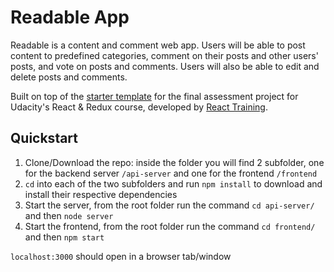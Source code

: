 # Readable App

Readable is a content and comment web app. Users will be able to post content to predefined categories, comment on their posts and other users' posts, and vote on posts and comments. Users will also be able to edit and delete posts and comments.

Built on top of the [starter template](https://github.com/udacity/reactnd-project-readable-starter) for the final assessment project for Udacity's React & Redux course, developed by [React Training](https://reacttraining.com). 

## Quickstart

1. Clone/Download the repo: inside the folder you will find 2 subfolder, one for the backend server `/api-server` and one for the frontend `/frontend`
2. `cd` into each of the two subfolders and run `npm install` to download and install their respective dependencies
3. Start the server, from the root folder run the command `cd api-server/` and then `node server`
4. Start the frontend, from the root folder run the command `cd frontend/` and then `npm start`

`localhost:3000` should open in a browser tab/window
